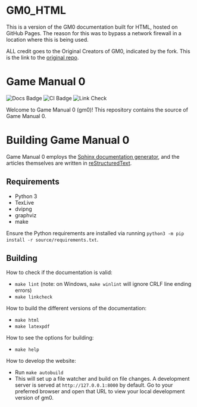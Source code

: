 # GM0_HTML

This is a version of the GM0 documentation built for HTML, hosted on GitHub Pages. The reason for this was to bypass a network firewall in a location where this is being used. 

ALL credit goes to the Original Creators of GM0, indicated by the fork. This is the link to the [original repo](https://github.com/gamemanual0/gm0). 

Game Manual 0
=============
![Docs Badge](https://readthedocs.org/projects/game-manual-zero/badge/) ![CI Badge](https://github.com/gamemanual0/gm0/workflows/CI/badge.svg) ![Link Check](https://github.com/gamemanual0/gm0/workflows/Link%20Check/badge.svg)

Welcome to Game Manual 0 (gm0)!
This repository contains the source of Game Manual 0.

Building Game Manual 0
======================
Game Manual 0 employs the 
[Sphinx documentation generator](https://www.sphinx-doc.org/en/master/), 
and the articles themselves are written in 
[reStructuredText](http://docutils.sourceforge.net/rst.html).  

Requirements
------------
* Python 3
* TexLive
* dvipng
* graphviz
* make

Ensure the Python requirements are installed via running 
`python3 -m pip install -r source/requirements.txt`.

Building
--------

How to check if the documentation is valid:
- `make lint` (note: on Windows, `make winlint` will ignore CRLF line ending errors)
- `make linkcheck`

How to build the different versions of the documentation:
- `make html`
- `make latexpdf`

How to see the options for building:
- `make help`

How to develop the website:
- Run `make autobuild`
- This will set up a file watcher and build on file changes. A development server is served at `http://127.0.0.1:8000` by default. Go to your preferred browser and open that URL to view your local development version of gm0.
